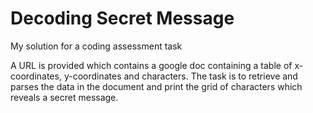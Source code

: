 # Decoding Secret Message

My solution for a coding assessment task

A URL is provided which contains a google doc containing a table of x-coordinates, y-coordinates and characters. The task is to retrieve and parses the data in the document and print the grid of characters which reveals a secret message.
